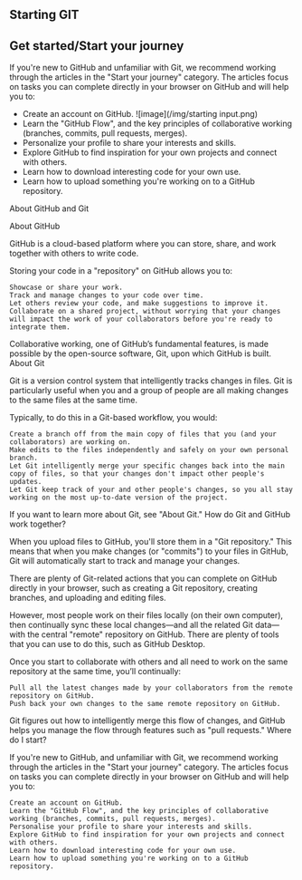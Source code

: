 
## Starting GIT

## Get started/Start your journey

If you're new to GitHub and unfamiliar with Git, we recommend working through the articles in the "Start your journey" category. The articles focus on tasks you can complete directly in your browser on GitHub and will help you to:

- Create an account on GitHub.
![image](/img/starting input.png)
- Learn the "GitHub Flow", and the key principles of collaborative working (branches, commits, pull requests, merges).
- Personalize your profile to share your interests and skills.
- Explore GitHub to find inspiration for your own projects and connect with others.
- Learn how to download interesting code for your own use.
- Learn how to upload something you're working on to a GitHub repository.

About GitHub and Git



About GitHub

GitHub is a cloud-based platform where you can store, share, and work together with others to write code.

Storing your code in a "repository" on GitHub allows you to:

    Showcase or share your work.
    Track and manage changes to your code over time.
    Let others review your code, and make suggestions to improve it.
    Collaborate on a shared project, without worrying that your changes will impact the work of your collaborators before you're ready to integrate them.

Collaborative working, one of GitHub’s fundamental features, is made possible by the open-source software, Git, upon which GitHub is built.
About Git

Git is a version control system that intelligently tracks changes in files. Git is particularly useful when you and a group of people are all making changes to the same files at the same time.

Typically, to do this in a Git-based workflow, you would:

    Create a branch off from the main copy of files that you (and your collaborators) are working on.
    Make edits to the files independently and safely on your own personal branch.
    Let Git intelligently merge your specific changes back into the main copy of files, so that your changes don't impact other people's updates.
    Let Git keep track of your and other people's changes, so you all stay working on the most up-to-date version of the project.

If you want to learn more about Git, see "About Git."
How do Git and GitHub work together?

When you upload files to GitHub, you'll store them in a "Git repository." This means that when you make changes (or "commits") to your files in GitHub, Git will automatically start to track and manage your changes.

There are plenty of Git-related actions that you can complete on GitHub directly in your browser, such as creating a Git repository, creating branches, and uploading and editing files.

However, most people work on their files locally (on their own computer), then continually sync these local changes—and all the related Git data—with the central "remote" repository on GitHub. There are plenty of tools that you can use to do this, such as GitHub Desktop.

Once you start to collaborate with others and all need to work on the same repository at the same time, you’ll continually:

    Pull all the latest changes made by your collaborators from the remote repository on GitHub.
    Push back your own changes to the same remote repository on GitHub.

Git figures out how to intelligently merge this flow of changes, and GitHub helps you manage the flow through features such as "pull requests."
Where do I start?

If you're new to GitHub, and unfamiliar with Git, we recommend working through the articles in the "Start your journey" category. The articles focus on tasks you can complete directly in your browser on GitHub and will help you to:

    Create an account on GitHub.
    Learn the "GitHub Flow", and the key principles of collaborative working (branches, commits, pull requests, merges).
    Personalise your profile to share your interests and skills.
    Explore GitHub to find inspiration for your own projects and connect with others.
    Learn how to download interesting code for your own use.
    Learn how to upload something you're working on to a GitHub repository.
